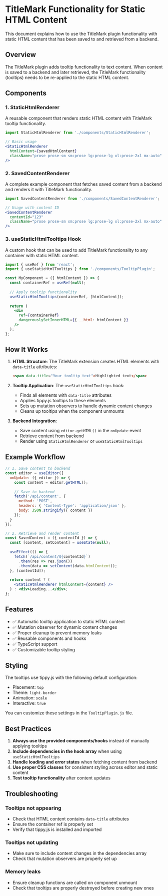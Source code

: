 # TitleMark Functionality for Static HTML Content

This document explains how to use the TitleMark plugin functionality with static HTML content that has been saved to and retrieved from a backend.

## Overview

The TitleMark plugin adds tooltip functionality to text content. When content is saved to a backend and later retrieved, the TitleMark functionality (tooltips) needs to be re-applied to the static HTML content.

## Components

### 1. StaticHtmlRenderer

A reusable component that renders static HTML content with TitleMark tooltip functionality.

```jsx
import StaticHtmlRenderer from './components/StaticHtmlRenderer';

// Basic usage
<StaticHtmlRenderer 
  htmlContent={savedHtmlContent}
  className="prose prose-sm sm:prose lg:prose-lg xl:prose-2xl mx-auto"
/>
```

### 2. SavedContentRenderer

A complete example component that fetches saved content from a backend and renders it with TitleMark functionality.

```jsx
import SavedContentRenderer from './components/SavedContentRenderer';

// Usage with content ID
<SavedContentRenderer 
  contentId="123"
  className="prose prose-sm sm:prose lg:prose-lg xl:prose-2xl mx-auto"
/>
```

### 3. useStaticHtmlTooltips Hook

A custom hook that can be used to add TitleMark functionality to any container with static HTML content.

```jsx
import { useRef } from 'react';
import { useStaticHtmlTooltips } from './components/TooltipPlugin';

const MyComponent = ({ htmlContent }) => {
  const containerRef = useRef(null);
  
  // Apply tooltip functionality
  useStaticHtmlTooltips(containerRef, [htmlContent]);
  
  return (
    <div
      ref={containerRef}
      dangerouslySetInnerHTML={{ __html: htmlContent }}
    />
  );
};
```

## How It Works

1. **HTML Structure**: The TitleMark extension creates HTML elements with `data-title` attributes:
   ```html
   <span data-title="Your tooltip text">Highlighted text</span>
   ```

2. **Tooltip Application**: The `useStaticHtmlTooltips` hook:
   - Finds all elements with `data-title` attributes
   - Applies tippy.js tooltips to these elements
   - Sets up mutation observers to handle dynamic content changes
   - Cleans up tooltips when the component unmounts

3. **Backend Integration**: 
   - Save content using `editor.getHTML()` in the `onUpdate` event
   - Retrieve content from backend
   - Render using `StaticHtmlRenderer` or `useStaticHtmlTooltips`

## Example Workflow

```jsx
// 1. Save content to backend
const editor = useEditor({
  onUpdate: ({ editor }) => {
    const content = editor.getHTML();
    
    // Save to backend
    fetch('/api/content', {
      method: 'POST',
      headers: { 'Content-Type': 'application/json' },
      body: JSON.stringify({ content })
    });
  }
});

// 2. Retrieve and render content
const SavedContent = ({ contentId }) => {
  const [content, setContent] = useState(null);
  
  useEffect(() => {
    fetch(`/api/content/${contentId}`)
      .then(res => res.json())
      .then(data => setContent(data.htmlContent));
  }, [contentId]);
  
  return content ? (
    <StaticHtmlRenderer htmlContent={content} />
  ) : <div>Loading...</div>;
};
```

## Features

- ✅ Automatic tooltip application to static HTML content
- ✅ Mutation observer for dynamic content changes
- ✅ Proper cleanup to prevent memory leaks
- ✅ Reusable components and hooks
- ✅ TypeScript support
- ✅ Customizable tooltip styling

## Styling

The tooltips use tippy.js with the following default configuration:
- Placement: `top`
- Theme: `light-border`
- Animation: `scale`
- Interactive: `true`

You can customize these settings in the `TooltipPlugin.js` file.

## Best Practices

1. **Always use the provided components/hooks** instead of manually applying tooltips
2. **Include dependencies in the hook array** when using `useStaticHtmlTooltips`
3. **Handle loading and error states** when fetching content from backend
4. **Use proper CSS classes** for consistent styling across editor and static content
5. **Test tooltip functionality** after content updates

## Troubleshooting

### Tooltips not appearing
- Check that HTML content contains `data-title` attributes
- Ensure the container ref is properly set
- Verify that tippy.js is installed and imported

### Tooltips not updating
- Make sure to include content changes in the dependencies array
- Check that mutation observers are properly set up

### Memory leaks
- Ensure cleanup functions are called on component unmount
- Check that tooltips are properly destroyed before creating new ones
